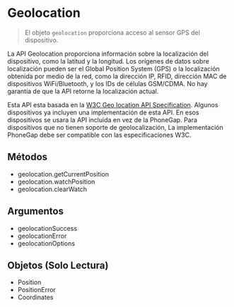 Geolocation
===========

> El objeto `geolocation` proporciona acceso al sensor GPS del dispositivo. 

La API Geolocation proporciona información sobre la localización del dispositivo, como la latitud y la longitud. Los orígenes de datos sobre localización pueden ser el Global Position System (GPS) o la localización obtenida por medio de la red, como la dirección IP, RFID, dirección MAC de dispositivos WiFi/Bluetooth, y los IDs de células GSM/CDMA. No hay garantía de que la API retorne la localización actual.

Esta API esta basada en la [W3C Geo location API Specification](http://dev.w3.org/geo/api/spec-source.html). Algunos dispositivos ya incluyen una implementación de esta API. En esos dispositivos se usara la API incluida en vez de la PhoneGap. Para dispositivos que no tienen soporte de geolocalización, La implementación PhoneGap debe ser compatible con las especificaciones W3C.

Métodos
-------

- geolocation.getCurrentPosition
- geolocation.watchPosition
- geolocation.clearWatch


Argumentos
----------

- geolocationSuccess
- geolocationError
- geolocationOptions

Objetos (Solo Lectura)
----------------------

- Position
- PositionError
- Coordinates
